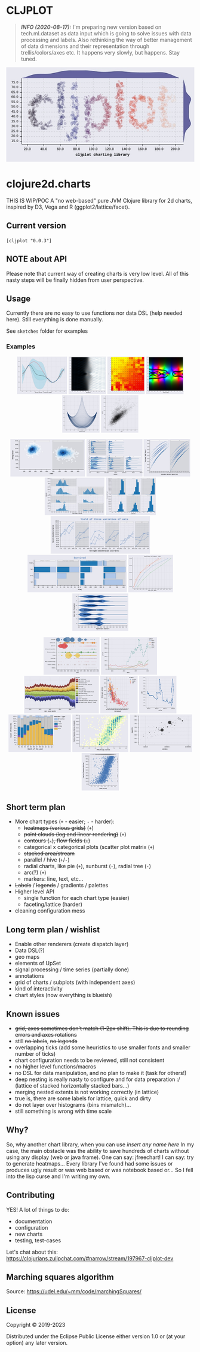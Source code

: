# CLJPLOT

> **_INFO (2020-08-17):_** I'm preparing new version based on tech.ml.dataset as data input which is going to solve issues with data processing and labels. Also rethinking the way of better management of data dimensions and their representation through trellis/colors/axes etc. It happens very slowly, but happens. Stay tuned.

<p align="center">
  <img src="results/examples/logo.jpg" alt="logo"/>
</p>

# clojure2d.charts

THIS IS WIP/POC
A "no web-based" pure JVM Clojure library for 2d charts, inspired by D3, Vega and R (ggplot2/lattice/facet).

## Current version

`[cljplot "0.0.3"]`

## NOTE about API

Please note that current way of creating charts is very low level. All of this nasty steps will be finally hidden from user perspective.

## Usage

Currently there are no easy to use functions nor data DSL (help needed here). Still everything is done manually.

See `sketches` folder for examples

### Examples

<p align="center">
  <span><img src="results/examples/gp-predict.jpg" height="100"/></span>
  <span><img src="results/examples/vector-field.jpg" height="100"></span>
  <span><img src="results/examples/heatmap-matrix-ann.jpg" height="100"></span>
  <span><img src="results/examples/complex.jpg" height="100"></span>
  <span><img src="results/examples/field.jpg" height="100"></span>
  <span><img src="results/examples/lag.jpg" height="100"></span>
</p>

<p align="center">
  <span><img src="results/lattice/figure_14.4.jpg" height="100"/></span>
  <span><img src="results/lattice/figure_14.3.jpg" height="100"></span>
  <span><img src="results/lattice/figure_3.6.jpg" height="100"></span>
  <span><img src="results/lattice/figure_3.4.jpg" height="100"></span>
  <span><img src="results/lattice/figure_1.1.jpg" height="100"></span>
  <span><img src="results/lattice/figure_2.7.jpg" height="100"></span>
  <span><img src="results/lattice/figure_2.9.jpg" height="100"></span>
  <span><img src="results/lattice/figure_4.3.jpg" height="100"></span>
  <span><img src="results/lattice/figure_3.14.jpg" height="100"></span>
</p>

<p align="center">
  <span><img src="results/vega/circle-natural-disasters.jpg" height="100"/></span>
  <span><img src="results/vega/trail-color.jpg" height="100"></span>
  <span><img src="results/vega/stacked-area-stream.jpg" height="100"></span>
  <span><img src="results/vega/color-with-shape.jpg" height="100"></span>
  <span><img src="results/vega/connected-scatterplot.jpg" height="100"></span>
  <span><img src="results/vega/stacked-bar-weather.jpg" height="100"></span>
  <span><img src="results/vega/table-binned-heatmap.jpg" height="100"></span>
  <span><img src="results/vega/circle-bubble-hi.jpg" height="100"></span>
  <span><img src="results/vega/nulls.jpg" height="100"></span>
</p>


## Short term plan

* More chart types (`+` - easier; `-` - harder):
    - ~~heatmaps (various grids)~~ (`+`)
    - ~~point clouds (log and linear rendering)~~ (`+`)
    - ~~contours (`-`), flow fields (`+`)~~
    - categorical x categorical plots (scatter plot matrix  (`+`)
    - ~~stacked area/stream~~
    - parallel / hive (`+`/`-`)
    - radial charts, like pie (`+`), sunburst (`-`), radial tree (`-`)
    - arc(?) (`+`)
    - markers: line, text, etc...
* ~~Labels~~ / ~~legends~~ / gradients / palettes
* Higher level API
    - single function for each chart type (easier)
    - faceting/lattice (harder)
* cleaning configuration mess

## Long term plan / wishlist

* Enable other renderers (create dispatch layer)
* Data DSL(?)
* geo maps
* elements of UpSet
* signal processing / time series (partially done)
* annotations
* grid of charts / subplots (with independent axes)
* kind of interactivity
* chart styles (now everything is blueish)

## Known issues

* ~~grid, axes sometimes don't match (1-2px shift). This is due to rounding errors and axes rotations~~
* still ~~no labels~~, ~~no legends~~
* overlapping ticks (add some heuristics to use smaller fonts and smaller number of ticks)
* chart configuration needs to be reviewed, still not consistent
* no higher level functions/macros
* no DSL for data manipulation, and no plan to make it (task for others!)
* deep nesting is really nasty to configure and for data preparation :/ (lattice of stacked horizontally stacked bars...)
* merging nested extents is not working correctly (in lattice)
* true is, there are some labels for lattice, quick and dirty
* do not layer over histograms (bins mismatch)...
* still something is wrong with time scale

## Why?

So, why another chart library, when you can use _insert any name here_
In my case, the main obstacle was the ability to save hundreds of charts without using any display (web or java frame).
One can say: jfreechart! I can say: try to generate heatmaps... Every library I've found had some issues or produces ugly result or was web based or was notebook based or...
So I fell into the lisp curse and I'm writing my own.

## Contributing

YES! A lot of things to do:
* documentation
* configuration
* new charts
* testing, test-cases

Let's chat about this: https://clojurians.zulipchat.com/#narrow/stream/197967-cljplot-dev

## Marching squares algorithm

Source: https://udel.edu/~mm/code/marchingSquares/

## License

Copyright © 2019-2023

Distributed under the Eclipse Public License either version 1.0 or (at
your option) any later version.
